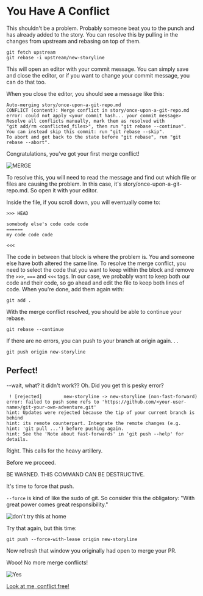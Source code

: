 # You Have A Conflict

This shouldn't be a problem. Probably someone beat you to the punch and has
already added to the story. You can resolve this by pulling in the changes from
upstream and rebasing on top of them.

```
git fetch upstream
git rebase -i upstream/new-storyline
```
This will open an editor with your commit message. You can simply save and
close the editor, or if you want to change your commit message, you can do that
too.

When you close the editor, you should see a message like this:

```
Auto-merging story/once-upon-a-git-repo.md
CONFLICT (content): Merge conflict in story/once-upon-a-git-repo.md
error: could not apply <your commit hash... your commit message>
Resolve all conflicts manually, mark them as resolved with
"git add/rm <conflicted_files>", then run "git rebase --continue".
You can instead skip this commit: run "git rebase --skip".
To abort and get back to the state before "git rebase", run "git rebase --abort".
```

Congratulations, you've got your first merge conflict!

![MERGE](https://cdn-images-1.medium.com/max/1600/1*McV_rylg2T2Y6dOb1x3wCw.gif)


To resolve this, you will need to read the message and find out which file or
files are causing the problem. In this case, it's
story/once-upon-a-git-repo.md. So open it with your editor.

Inside the file, if you scroll down, you will eventually come to:

```
>>> HEAD

somebody else's code code code
======
my code code code

<<<
```

The code in between that block is where the problem is. You and someone else
have both altered the same line. To resolve the merge conflict, you need to
select the code that you want to keep within the block and remove the `>>>`,
`===` and `<<<` tags. In our case, we probably want to keep both our code and
their code, so go ahead and edit the file to keep both lines of code. When
you're done, add
them again with:

```
git add .
```

With the merge conflict resolved, you should be able to continue your rebase.

```
git rebase --continue
```

If there are no errors, you can push to your branch at origin again. . .

```
git push origin new-storyline
```

## Perfect!

--wait, what? it didn't work?? Oh. Did you get this pesky error?

```
 ! [rejected]        new-storyline -> new-storyline (non-fast-forward)
error: failed to push some refs to 'https://github.com/<your-user-name>/git-your-own-adventure.git'
hint: Updates were rejected because the tip of your current branch is behind
hint: its remote counterpart. Integrate the remote changes (e.g.
hint: 'git pull ...') before pushing again.
hint: See the 'Note about fast-forwards' in 'git push --help' for details.
```

Right. This calls for the heavy artillery.

Before we proceed.

BE WARNED. THIS COMMAND CAN BE DESTRUCTIVE.

It's time to force that push.

`--force` is kind of like the sudo of git. So consider this the obligatory:
"With great power comes great responsibility."

![don't try this at home](https://cdn-images-1.medium.com/max/1600/1*h_k_S8AKyK84BHrNZsaQOA.png)

Try that again, but this time:

```
git push --force-with-lease origin new-storyline
```
Now refresh that window you originally had open to merge your PR.

Wooo! No more merge conflicts!

![Yes](https://memegenerator.net/img/instances/68506713.jpg)

[Look at me, conflict free!](success.md)
